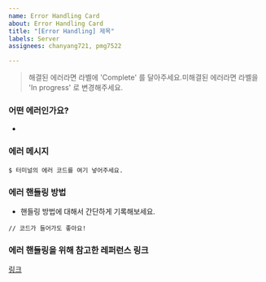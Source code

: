 ```yaml
---
name: Error Handling Card
about: Error Handling Card
title: "[Error Handling] 제목"
labels: Server
assignees: chanyang721, pmg7522

---
```


> 해결된 에러라면 라벨에 'Complete' 를 달아주세요.미해결된 에러라면 라벨을 'In progress' 로 변경해주세요.

### **어떤 에러인가요?**

- 

### **에러 메시지**

`$ 터미널의 에러 코드를 여기 넣어주세요.`

### **에러 핸들링 방법**

- 핸들링 방법에 대해서 간단하게 기록해보세요.

`// 코드가 들어가도 좋아요!`

### **에러 핸들링을 위해 참고한 레퍼런스 링크**

[링크](https://github.com/codestates/Memory.log-Client/issues/19)
